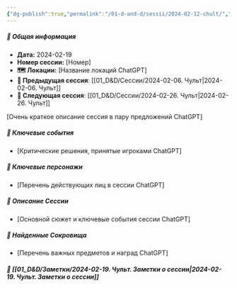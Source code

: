 ```yaml
---
{"dg-publish":true,"permalink":"/01-d-and-d/sessii/2024-02-12-chult/","created":"2024-11-09T09:06:50.038+03:00","updated":"2024-03-25T23:35:49.082+03:00"}
---
```



##### 📅 Общая информация

- **Дата:** 2024-02-19
- **Номер cессии:** [Номер]
- **🗺️ Локации:** [Название локаций ChatGPT]
- **🔗 Предыдущая сессия**: [[01_D&D/Сессии/2024-02-06. Чульт\|2024-02-06. Чульт]]
- **🔗 Следующая сессия**: [[01_D&D/Сессии/2024-02-26. Чульт\|2024-02-26. Чульт]]

[Очень краткое описание сессия в пару предложений ChatGPT]
##### 🔑 **Ключевые события** 
- [Критические решения, принятые игроками ChatGPT]
##### 🧍 **Ключевые персонажи** 
- [Перечень действующих лиц в сессии ChatGPT]
##### 📖 **Описание Сессии** 
- [Основной сюжет и ключевые события сессии ChatGPT]
##### 💎 **Найденные Сокровища** 
- [Перечень важных предметов и наград ChatGPT]
##### 📝 **[[01_D&D/Заметки/2024-02-19. Чульт. Заметки о сессии\|2024-02-19. Чульт. Заметки о сессии]]**
